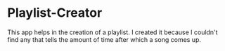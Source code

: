 # Playlist-Creator
This app helps in the creation of a playlist. I created it because I couldn't find any that tells the amount of time after which a song comes up.
